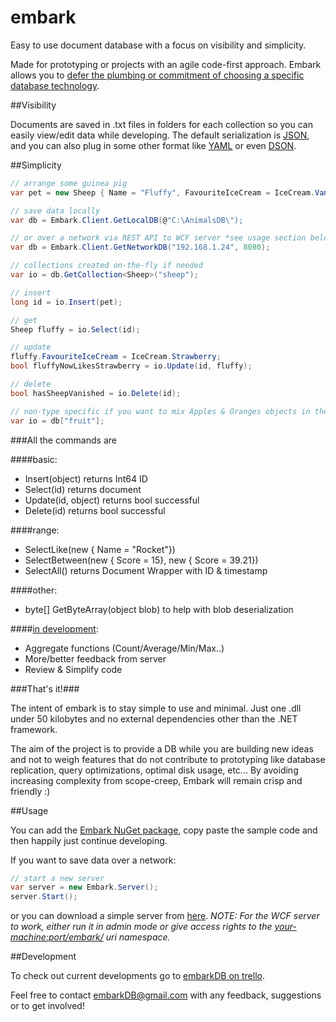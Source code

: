 # embark
Easy to use document database with a focus on visibility and simplicity.

Made for prototyping or projects with an agile code-first approach.
Embark allows you to [defer the plumbing or commitment of choosing a specific database technology](https://www.youtube.com/watch?v=asLUTiJJqdE).

##Visibility

Documents are saved in .txt files in folders for each collection so you can easily view/edit data while developing. The default serialization is [JSON](http://en.wikipedia.org/wiki/JSON#Data_types.2C_syntax_and_example), and you can also plug in some other format like [YAML](http://www.yaml.org/start.html) or even [DSON](http://dogeon.org/).

##Simplicity

```csharp
// arrange some guinea pig
var pet = new Sheep { Name = "Fluffy", FavouriteIceCream = IceCream.Vanilla };

// save data locally
var db = Embark.Client.GetLocalDB(@"C:\AnimalsDB\");

// or over a network via REST API to WCF server *see usage section below*
var db = Embark.Client.GetNetworkDB("192.168.1.24", 8080);

// collections created on-the-fly if needed
var io = db.GetCollection<Sheep>("sheep");

// insert
long id = io.Insert(pet);

// get
Sheep fluffy = io.Select(id);

// update
fluffy.FavouriteIceCream = IceCream.Strawberry;
bool fluffyNowLikesStrawberry = io.Update(id, fluffy);

// delete
bool hasSheepVanished = io.Delete(id);

// non-type specific if you want to mix Apples & Oranges objects in the same collection
var io = db["fruit"];
```
###All the commands are

####basic:
- Insert(object) returns Int64 ID
- Select(id) returns document
- Update(id, object) returns bool successful
- Delete(id) returns bool successful

####range:
- SelectLike(new { Name = "Rocket"})
- SelectBetween(new { Score = 15}, new { Score = 39.21})
- SelectAll() returns Document Wrapper with ID & timestamp

####other:
- byte[] GetByteArray(object blob) to help with blob deserialization

####[in development](https://trello.com/b/rtqlPmrM/development):
- Aggregate functions (Count/Average/Min/Max..)
- More/better feedback from server
- Review & Simplify code

###That's it!###

The intent of embark is to stay simple to use and minimal.
Just one .dll under 50 kilobytes and no external dependencies other than the .NET framework. 

The aim of the project is to provide a DB while you are building new ideas and not to weigh features that do not contribute to prototyping like database replication, query optimizations, optimal disk usage, etc...
By avoiding increasing complexity from scope-creep, Embark will remain crisp and friendly :)

##Usage

You can add the [Embark NuGet package](https://www.nuget.org/packages/Embark/), copy paste the sample code and then happily just continue developing.

If you want to save data over a network:
```csharp
// start a new server
var server = new Embark.Server();
server.Start();
```
or you can download a simple server from [here](https://trello-attachments.s3.amazonaws.com/54f89f538ec1e186a911c534/5527fc8a8a55d94cbed0ab17/c3e0c011826d1fe4519a46f07e46b97e/BasicServer.zip). 
*NOTE: For the WCF server to work, either run it in admin mode or give access rights to the [your-machine:port/embark/](http://stackoverflow.com/a/17242260/4650900) uri  namespace.*

##Development

To check out current developments go to [embarkDB on trello](https://trello.com/b/rtqlPmrM/development).

Feel free to contact embarkDB@gmail.com with any feedback, suggestions or to get involved!
